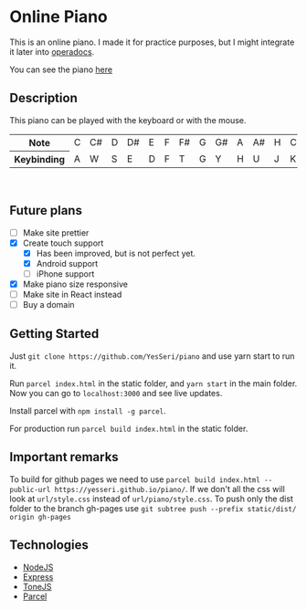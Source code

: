 # Online Piano

This is an online piano. I made it for practice purposes, but I might integrate it later into [operadocs](operadocs.com).

You can see the piano [here](https://online-piano.herokuapp.com/)

## Description

This piano can be played with the keyboard or with the mouse.

<table>
  <tr>
    <th>Note</th> <td>C</td> <td>C#</td> <td>D</td> <td>D#</td> <td>E</td> <td>F</td> 
    <td>F#</td> <td>G</td> <td>G#</td> <td>A</td> <td>A#</td> <td>H</td> <td>C</td>
  </tr>
  <tr>
    <th>Keybinding</th><td>A</td><td>W</td><td>S</td><td>E</td> <td>D</td> <td>F</td> 
    <td>T</td> <td>G</td> <td>Y</td> <td>H</td> <td>U</td> <td>J</td> <td>K</td>
  </tr>
</table>
<br>

## Future plans

- [ ] Make site prettier
- [x] Create touch support
    - [x] Has been improved, but is not perfect yet.
    - [x] Android support
    - [ ] iPhone support
- [x] Make piano size responsive
- [ ] Make site in React instead
- [ ] Buy a domain

## Getting Started

Just `git clone https://github.com/YesSeri/piano` and use yarn start to run it. 

Run `parcel index.html` in the static folder, and `yarn start` in the main folder. Now you can go to `localhost:3000` and see live updates.

Install parcel with `npm install -g parcel`.

For production run `parcel build index.html` in the static folder.

## Important remarks

To build for github pages we need to use `parcel build index.html --public-url https://yesseri.github.io/piano/`. If we don't all the css will look at `url/style.css` instead of `url/piano/style.css`. To push only the dist folder to the branch gh-pages use `git subtree push --prefix static/dist/ origin gh-pages`

## Technologies

* [NodeJS](https://nodejs.org/)
* [Express](https://expressjs.com/)
* [ToneJS](https://tonejs.github.io/)
* [Parcel](https://parceljs.org/)
